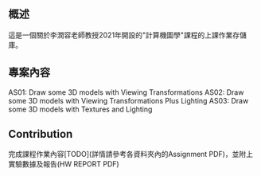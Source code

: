 概述
---
這是一個關於李潤容老師教授2021年開設的"計算機圖學"課程的上課作業存儲庫。

專案內容
---

AS01: Draw some 3D models with Viewing Transformations
AS02: Draw some 3D models with Viewing Transformations Plus Lighting
AS03: Draw some 3D models with Textures and Lighting


Contribution
---

完成課程作業內容[TODO](詳情請參考各資料夾內的Assignment PDF)，並附上實驗數據及報告(HW REPORT PDF)

